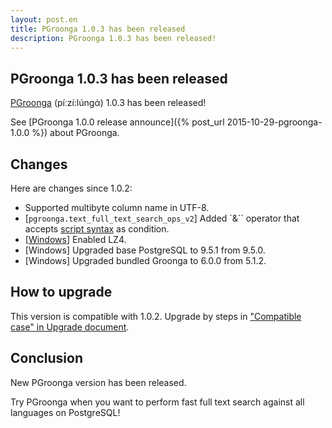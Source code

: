 ```yaml
---
layout: post.en
title: PGroonga 1.0.3 has been released
description: PGroonga 1.0.3 has been released!
---
```


## PGroonga 1.0.3 has been released

[PGroonga](http://pgroonga.github.io/) (píːzí:lúnɡά) 1.0.3 has been released!

See [PGroonga 1.0.0 release announce]({% post_url 2015-10-29-pgroonga-1.0.0 %}) about PGroonga.

## Changes

Here are changes since 1.0.2:

  * Supported multibyte column name in UTF-8.
  * [`pgroonga.text_full_text_search_ops_v2`] Added `&\`` operator that accepts [script syntax](http://groonga.org/docs/reference/grn_expr/script_syntax.html) as condition.
  * [[Windows](https://pgroonga.github.io/install/windows.html)] Enabled LZ4.
  * [Windows] Upgraded base PostgreSQL to 9.5.1 from 9.5.0.
  * [Windows] Upgraded bundled Groonga to 6.0.0 from 5.1.2.

## How to upgrade

This version is compatible with 1.0.2. Upgrade by steps in ["Compatible case" in Upgrade document](http://pgroonga.github.io/upgrade/#compatible-case).

## Conclusion

New PGroonga version has been released.

Try PGroonga when you want to perform fast full text search against all languages on PostgreSQL!
